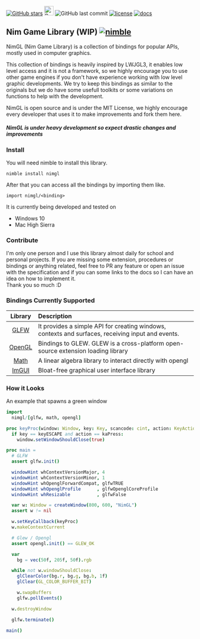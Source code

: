 [![GitHub stars](https://img.shields.io/github/stars/cavariux/nimgl.svg?style=social&logo=github&label=Stars)](https://github.com/cavariux/nimgl)
<a href="https://www.buymeacoffee.com/cavariux" target="_blank"><img src="https://www.buymeacoffee.com/assets/img/custom_images/orange_img.png" alt="Buy Me A Coffee" height="25"></a>
![GitHub last commit](https://img.shields.io/github/last-commit/cavariux/nimgl.svg?style=flat-square)
[![license](https://img.shields.io/github/license/mashape/apistatus.svg?style=flat-square)](LICENSE)
[![docs](https://img.shields.io/badge/docs-passing-ff69b4.svg?style=flat-square)](https://nimgl.org)

## Nim Game Library (WIP) [![nimble](https://raw.githubusercontent.com/yglukhov/nimble-tag/master/nimble.png)](https://github.com/nim-lang/nimble)

NimGL (Nim Game Library) is a collection of bindings for popular APIs, mostly used in computer graphics.

This collection of bindings is heavily inspired by LWJGL3, it enables low level access and it is not a framework, so we highly encourage you to use other game engines if you don't have experience working with low level graphic developments.
We try to keep this bindings as similar to the originals but we do have some usefull toolkits or some variations on functions to help with the development.

NimGL is open source and is under the MIT License, we highly encourage every developer that uses it to make improvements and fork them here.

##### NimGL is under heavy development so expect drastic changes and improvements

### Install

You will need nimble to install this library.  

```shell
nimble install nimgl
```

After that you can access all the bindings by importing them like.  

```shell
import nimgl/<binding>
```

It is currently being developed and tested on

* Windows 10
* Mac High Sierra

### Contribute

I'm only one person and I use this library almost daily for school and personal
projects. If you are missing some extension, procedures or bindings or anything
related, feel free to PR any feature or open an issue with the specification and
if you can some links to the docs so I can have an idea on how to implement it.  
Thank you so much :D

### Bindings Currently Supported

| Library | Description |
|:-------:|:------------|
| [GLFW](src/nimgl/glfw.nim) | It provides a simple API for creating windows, contexts and surfaces, receiving input and events. |
| [OpenGL](src/nimgl/opengl.nim) | Bindings to GLEW. GLEW is a cross-platform open-source extension loading library |
| [Math](src/nimgl/math.nim) | A linear algebra library to interact directly with opengl |
| [ImGUI](src/nimgl/imgui.nim) | Bloat-free graphical user interface library |

### How it Looks

An example that spawns a green window

```nim
import
  nimgl/[glfw, math, opengl]

proc keyProc(window: Window, key: Key, scancode: cint, action: KeyAction, mods: KeyMod): void {.cdecl.} =
  if key == keyESCAPE and action == kaPress:
    window.setWindowShouldClose(true)

proc main =
  # GLFW
  assert glfw.init()

  windowHint whContextVersionMajor, 4
  windowHint whContextVersionMinor, 1
  windowHint whOpenglForwardCompat, glfwTRUE
  windowHint whOpenglProfile      , glfwOpenglCoreProfile
  windowHint whResizable          , glfwFalse

  var w: Window = createWindow(800, 600, "NimGL")
  assert w != nil

  w.setKeyCallback(keyProc)
  w.makeContextCurrent

  # Glew / Opengl
  assert opengl.init() == GLEW_OK

  var
    bg = vec(50f, 205f, 50f).rgb

  while not w.windowShouldClose:
    glClearColor(bg.r, bg.g, bg.b, 1f)
    glClear(GL_COLOR_BUFFER_BIT)

    w.swapBuffers
    glfw.pollEvents()

  w.destroyWindow

  glfw.terminate()

main()
```
